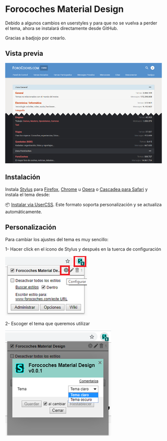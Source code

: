 # Forocoches Material Design

Debido a algunos cambios en userstyles y para que no se vuelva a perder el tema, ahora se instalará directamente desde GitHub.

Gracias a badjojo por crearlo.

## Vista previa
![](./images/screenshots/light-dark.png)

## Instalación

Instala [Stylus](https://add0n.com/stylus.html) para [Firefox](https://addons.mozilla.org/en-US/firefox/addon/styl-us/), [Chrome](https://chrome.google.com/webstore/detail/stylus/clngdbkpkpeebahjckkjfobafhncgmne) u [Opera](https://addons.opera.com/en-gb/extensions/details/stylus/) o [Cascadea para Safari](https://cascadea.app/) y instala el tema desde:

📦 [Instalar via UserCSS](https://raw.githubusercontent.com/pdp-devs/fc-material-design/master/fc-material.user.css). Este formato soporta personalización y se actualiza automáticamente. <br>

## Personalización

Para cambiar los ajustes del tema es muy sencillo:

1- Hacer click en el icono de Stylus y después en la tuerca de configuración 

![](./images/config/config1.png)

2- Escoger el tema que queremos utilizar 

![](./images/config/config2.png)